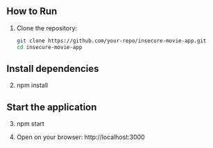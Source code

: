 ## How to Run

1. Clone the repository:
   ```bash
   git clone https://github.com/your-repo/insecure-movie-app.git
   cd insecure-movie-app

## Install dependencies 
2. npm install

## Start the application
3. npm start

4. Open on your browser: http://localhost:3000